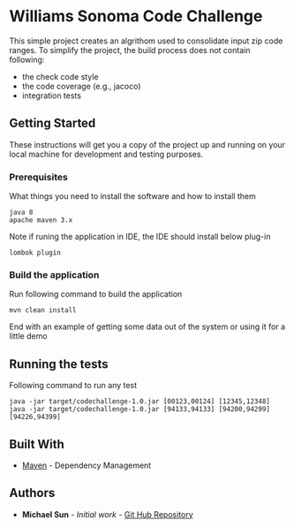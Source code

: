 # Williams Sonoma Code Challenge

This simple project creates an algrithom used to consolidate input zip code ranges. To simplify the project,
the build process does not contain following:
* the check code style
* the code coverage (e.g., jacoco)
* integration tests

## Getting Started

These instructions will get you a copy of the project up and running on your local machine for development and testing purposes.

### Prerequisites

What things you need to install the software and how to install them

```
java 8
apache maven 3.x 

```

Note if runing the application in IDE, the IDE should install below plug-in
```
lombok plugin
```
### Build the application

Run following command to build the application

```
mvn clean install
```

End with an example of getting some data out of the system or using it for a little demo

## Running the tests

Following command to run any test
```
java -jar target/codechallenge-1.0.jar [00123,00124] [12345,12348]
java -jar target/codechallenge-1.0.jar [94133,94133] [94200,94299] [94226,94399]
```

## Built With

* [Maven](https://maven.apache.org/) - Dependency Management

## Authors

* **Michael Sun** - *Initial work* - [Git Hub Repository](https://github.com/mikessun/william-sonoma)
